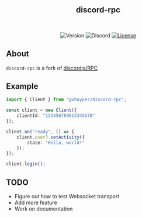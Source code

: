 <!-- markdownlint-disable -->
<div align="center">
    <br />
    <h2>discord-rpc</h2>
    <br />
    <p>
        <a hrf="https://www.npmjs.com/package/@xhayper/discord-rpc" target="_blank"
            ><img src="https://img.shields.io/github/package-json/v/xhayper/discord-rpc/main" alt="Version"
        /></a>
        <a hrf="https://discord.com/invite/xTAR8nUs2g" target="_blank"
            ><img src="https://img.shields.io/discord/965168309731487805" alt="Discord"
        /></a>
        <a href="https://github.com/xhayper/discord-rpc/blob/main/LICENSE" target="_blank"
            ><img src="https://img.shields.io/github/license/xhayper/discord-rpc" alt="License"
        /></a>
    </p>
</div>
<!-- markdownlint-enable -->

## About

`discord-rpc` is a fork of [discordjs/RPC](https://github.com/discordjs/RPC)

## Example

```ts
import { Client } from "@xhayper/discord-rpc";

const client = new Client({
    clientId: "123456789012345678"
});

client.on("ready", () => {
    client.user?.setActivity({
        state: "Hello, world!"
    });
});

client.login();
```

## TODO

-   Figure out how to test Websocket transport
-   Add more feature
-   Work on documentation
